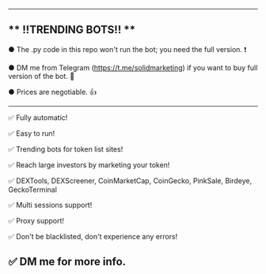 
---------------------------------------------------------------------------------------------------------------

** !!TRENDING BOTS!! **
---------------------------------------------------------------------------------------------------------------

● The .py code in this repo won't run the bot; you need the full version. ❗

● DM me from Telegram (https://t.me/solidmarketing) if you want to buy full version of the bot. 💬

● Prices are negotiable. 👍

---------------------------------------------------------------------------------------------------------------
✅ Fully automatic!

✅ Easy to run!

✅ Trending bots for token list sites!

✅ Reach large investors by marketing your token!

✅ DEXTools, DEXScreener, CoinMarketCap, CoinGecko, PinkSale, Birdeye, GeckoTerminal

✅ Multi sessions support!

✅ Proxy support!

✅ Don't be blacklisted, don't experience any errors!

✅ DM me for more info.
---------------------------------------------------------------------------------------------------------------


